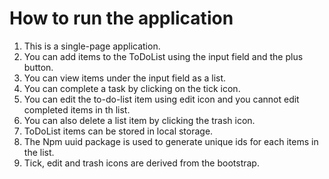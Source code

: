 # How to run the application

1. This is a single-page application.
2. You can add items to the ToDoList using the input field and the plus button.
3. You can view items under the input field as a list.
4. You can complete a task by clicking on the tick icon.
5. You can edit the to-do-list item using edit icon and you cannot edit completed items in th list.
6. You can also delete a list item by clicking the trash icon.
7. ToDoList items can be stored in local storage.
8. The Npm uuid package is used to generate unique ids for each items in the list.
9. Tick, edit and trash icons are derived from the bootstrap.
